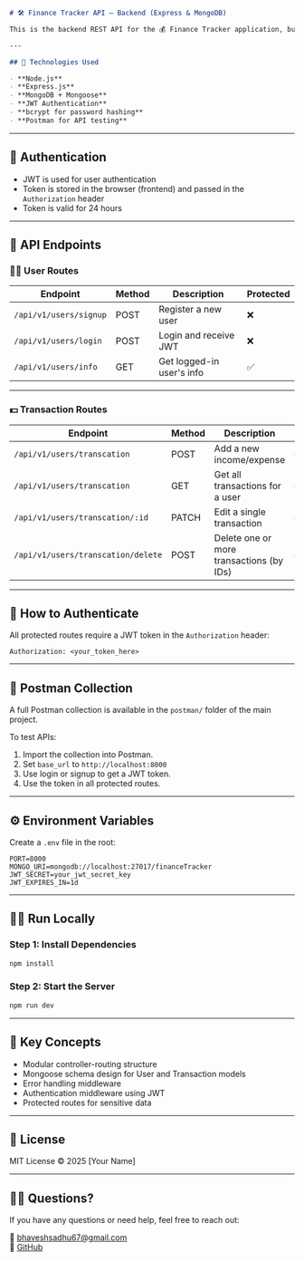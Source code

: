 
```markdown
# 🛠️ Finance Tracker API – Backend (Express & MongoDB)

This is the backend REST API for the 💰 Finance Tracker application, built with **Express.js** and **MongoDB**. It provides secure user authentication, income/expense management, and data endpoints for chart visualization.

---

## 🚀 Technologies Used

- **Node.js**
- **Express.js**
- **MongoDB + Mongoose**
- **JWT Authentication**
- **bcrypt for password hashing**
- **Postman for API testing**


```

---

## 🔐 Authentication

- JWT is used for user authentication
- Token is stored in the browser (frontend) and passed in the `Authorization` header
- Token is valid for 24 hours

---

## 📮 API Endpoints

### 🧑‍💼 User Routes

| Endpoint              | Method | Description                     | Protected |
|-----------------------|--------|----------------------------------|-----------|
| `/api/v1/users/signup`| POST   | Register a new user              | ❌        |
| `/api/v1/users/login` | POST   | Login and receive JWT            | ❌        |
| `/api/v1/users/info`  | GET    | Get logged-in user's info        | ✅        |

---

### 💵 Transaction Routes

| Endpoint                              | Method | Description                              | Protected |
|---------------------------------------|--------|------------------------------------------|-----------|
| `/api/v1/users/transcation`          | POST   | Add a new income/expense                 | ✅        |
| `/api/v1/users/transcation`          | GET    | Get all transactions for a user          | ✅        |
| `/api/v1/users/transcation/:id`      | PATCH  | Edit a single transaction                | ✅        |
| `/api/v1/users/transcation/delete`   | POST   | Delete one or more transactions (by IDs) | ✅        |

---

## 🔐 How to Authenticate

All protected routes require a JWT token in the `Authorization` header:

```
Authorization: <your_token_here>
```

---

## 🧪 Postman Collection

A full Postman collection is available in the `postman/` folder of the main project.

To test APIs:

1. Import the collection into Postman.
2. Set `base_url` to `http://localhost:8000`
3. Use login or signup to get a JWT token.
4. Use the token in all protected routes.

---

## ⚙️ Environment Variables

Create a `.env` file in the root:

```env
PORT=8000
MONGO_URI=mongodb://localhost:27017/financeTracker
JWT_SECRET=your_jwt_secret_key
JWT_EXPIRES_IN=1d
```

---

## 🏃‍♂️ Run Locally

### Step 1: Install Dependencies

```bash
npm install
```

### Step 2: Start the Server

```bash
npm run dev
```

---

## 🧠 Key Concepts

- Modular controller-routing structure
- Mongoose schema design for User and Transaction models
- Error handling middleware
- Authentication middleware using JWT
- Protected routes for sensitive data

---

## 📜 License

MIT License © 2025 [Your Name]

---

## 🙋‍♀️ Questions?

If you have any questions or need help, feel free to reach out:

📧 bhaveshsadhu67@gmail.com  
🐙 [GitHub](https://github.com/Bhaveshsadhu)
```

